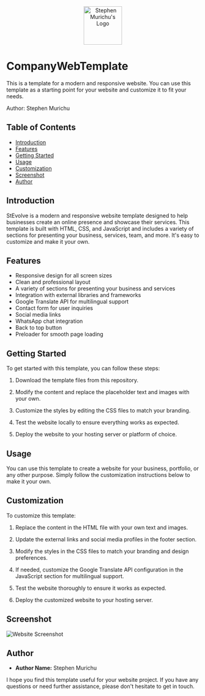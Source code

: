 <div align="center">
  <img src="https://res.cloudinary.com/murste/image/upload/v1698907632/stevolve_x8ioeu.png" alt="Stephen Murichu's Logo" width="100" />
</div>

# CompanyWebTemplate
This is a template for a modern and responsive website. You can use this template as a starting point for your website and customize it to fit your needs.

Author: Stephen Murichu

## Table of Contents
- [Introduction](#introduction)
- [Features](#features)
- [Getting Started](#getting-started)
- [Usage](#usage)
- [Customization](#customization)
- [Screenshot](#screenshot)
- [Author](#auhor)

## Introduction

StEvolve is a modern and responsive website template designed to help businesses create an online presence and showcase their services. This template is built with HTML, CSS, and JavaScript and includes a variety of sections for presenting your business, services, team, and more. It's easy to customize and make it your own.

## Features

- Responsive design for all screen sizes
- Clean and professional layout
- A variety of sections for presenting your business and services
- Integration with external libraries and frameworks
- Google Translate API for multilingual support
- Contact form for user inquiries
- Social media links
- WhatsApp chat integration
- Back to top button
- Preloader for smooth page loading

## Getting Started

To get started with this template, you can follow these steps:

1. Download the template files from this repository.

2. Modify the content and replace the placeholder text and images with your own.

3. Customize the styles by editing the CSS files to match your branding.

4. Test the website locally to ensure everything works as expected.

5. Deploy the website to your hosting server or platform of choice.

## Usage

You can use this template to create a website for your business, portfolio, or any other purpose. Simply follow the customization instructions below to make it your own.

## Customization

To customize this template:

1. Replace the content in the HTML file with your own text and images.

2. Update the external links and social media profiles in the footer section.

3. Modify the styles in the CSS files to match your branding and design preferences.

4. If needed, customize the Google Translate API configuration in the JavaScript section for multilingual support.

5. Test the website thoroughly to ensure it works as expected.

6. Deploy the customized website to your hosting server.

## Screenshot

![Website Screenshot](https://res.cloudinary.com/murste/image/upload/v1699180154/webtemplate_lxpavb.png)

## Author

- **Author Name:** Stephen Murichu

I hope you find this template useful for your website project. If you have any questions or need further assistance, please don't hesitate to get in touch.
